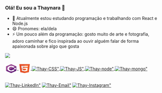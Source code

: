 ### Olá! Eu sou a Thaynara 👩

- 📝 Atualmente estou estudando programação e trabalhando com React e Node.js
- 😄 Pronomes: ela/dela
- ⚡ Um pouco além da programação: gosto muito de arte e fotografia, adoro caminhar e fico inspirada ao ouvir alguém falar de forma apaixonada sobre algo que gosta

<div>
  <a href="https://github.com/thayaraujo">
  <img height="160em" src="https://github-readme-stats.vercel.app/api/top-langs/?username=thayaraujo&layout=compact&langs_count=16&theme=dracula"/>
</div>
<div style="display: inline_block"><br>
  <img align="center" alt=Thay-Csharp" height="30" width="40" src="https://raw.githubusercontent.com/devicons/devicon/master/icons/csharp/csharp-original.svg">
  <img align="center" alt=Thay-HTML" height="30" width="40" src="https://raw.githubusercontent.com/devicons/devicon/master/icons/html5/html5-original.svg">  
  <img align="center" alt=Thay-CSS" height="30" width="40" src="https://cdn.jsdelivr.net/gh/devicons/devicon/icons/css3/css3-original.svg">
  <img align="center" alt=Thay-JS" height="30" width="40" src="https://cdn.jsdelivr.net/gh/devicons/devicon/icons/javascript/javascript-original.svg">
  <img align="center" alt=Thay-node" height="30" width="40" src="https://cdn.jsdelivr.net/gh/devicons/devicon/icons/nodejs/nodejs-original.svg">
  <img align="center" alt=Thay-mongo" height="30" width="40" src="https://cdn.jsdelivr.net/gh/devicons/devicon/icons/mongodb/mongodb-original.svg">
  
</div>

  ##
  
<div>
  <a href="https://www.linkedin.com/in/thaynara-araujo/" target="_blank"><img align="center" alt=Thay-LinkedIn" height="30" width="40" src="https://cdn.jsdelivr.net/gh/devicons/devicon/icons/linkedin/linkedin-original.svg" target="_blank"></a>
  <a href="mailto:thaynara_araujo1@yahoo.com.br/" target="_blank"><img align="center" alt=Thay-Email" height="30" width="50" src="https://img.shields.io/badge/Email-D14836?style=for-the-badge&logo=email&logoColor=white" target="_blank"></a>
  <a href="https://www.instagram.com/ttthaa/" target="_blank"><img align="center" alt=Thay-Instagram" height="30" width="80" src="https://img.shields.io/badge/-Instagram-%23E4405F?style=for-the-badge&logo=instagram&logoColor=white" target="_blank"></a>
</div>
   
